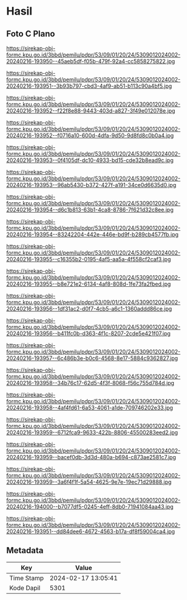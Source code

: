 # Hasil

## Foto C Plano

https://sirekap-obj-formc.kpu.go.id/3bbd/pemilu/pdpr/53/09/01/20/24/5309012024002-20240216-193950--45aeb5df-f05b-479f-92a4-cc5858275822.jpg

https://sirekap-obj-formc.kpu.go.id/3bbd/pemilu/pdpr/53/09/01/20/24/5309012024002-20240216-193951--3b93b797-cbd3-4af9-ab51-b113c90a4bf5.jpg

https://sirekap-obj-formc.kpu.go.id/3bbd/pemilu/pdpr/53/09/01/20/24/5309012024002-20240216-193952--f22f8e88-9443-403d-a827-3f49e012078e.jpg

https://sirekap-obj-formc.kpu.go.id/3bbd/pemilu/pdpr/53/09/01/20/24/5309012024002-20240216-193952--f0716a10-600d-4dfa-9d50-9d8fd8c0b0a4.jpg

https://sirekap-obj-formc.kpu.go.id/3bbd/pemilu/pdpr/53/09/01/20/24/5309012024002-20240216-193953--0f4105df-dc10-4933-bd15-cde32b8ead9c.jpg

https://sirekap-obj-formc.kpu.go.id/3bbd/pemilu/pdpr/53/09/01/20/24/5309012024002-20240216-193953--96ab5430-b372-427f-a191-34ce0d6635d0.jpg

https://sirekap-obj-formc.kpu.go.id/3bbd/pemilu/pdpr/53/09/01/20/24/5309012024002-20240216-193954--d6c1b813-63b1-4ca8-8786-7f621d32c8ee.jpg

https://sirekap-obj-formc.kpu.go.id/3bbd/pemilu/pdpr/53/09/01/20/24/5309012024002-20240216-193954--83242204-442e-446e-bd9f-b289cb4577fb.jpg

https://sirekap-obj-formc.kpu.go.id/3bbd/pemilu/pdpr/53/09/01/20/24/5309012024002-20240216-193955--c16355b2-0195-4af5-aa5a-4f558cf2caf3.jpg

https://sirekap-obj-formc.kpu.go.id/3bbd/pemilu/pdpr/53/09/01/20/24/5309012024002-20240216-193955--b8e721e2-6134-4af8-808d-1fe73fa2fbed.jpg

https://sirekap-obj-formc.kpu.go.id/3bbd/pemilu/pdpr/53/09/01/20/24/5309012024002-20240216-193956--1df31ac2-d0f7-4cb5-a6c1-1360addd86ce.jpg

https://sirekap-obj-formc.kpu.go.id/3bbd/pemilu/pdpr/53/09/01/20/24/5309012024002-20240216-193956--b411fc0b-d363-4f1c-8207-2cde5e421f07.jpg

https://sirekap-obj-formc.kpu.go.id/3bbd/pemilu/pdpr/53/09/01/20/24/5309012024002-20240216-193957--6c486b3e-b0c6-4568-8e17-5884c9362827.jpg

https://sirekap-obj-formc.kpu.go.id/3bbd/pemilu/pdpr/53/09/01/20/24/5309012024002-20240216-193958--34b76c17-62d5-4f3f-8068-f56c755d784d.jpg

https://sirekap-obj-formc.kpu.go.id/3bbd/pemilu/pdpr/53/09/01/20/24/5309012024002-20240216-193958--4af4fd61-6a53-4061-a1de-709746202e33.jpg

https://sirekap-obj-formc.kpu.go.id/3bbd/pemilu/pdpr/53/09/01/20/24/5309012024002-20240216-193959--6712fca9-9633-422b-8806-45500283eed2.jpg

https://sirekap-obj-formc.kpu.go.id/3bbd/pemilu/pdpr/53/09/01/20/24/5309012024002-20240216-193959--bacef0db-3d3d-480a-b694-c873ae2581c7.jpg

https://sirekap-obj-formc.kpu.go.id/3bbd/pemilu/pdpr/53/09/01/20/24/5309012024002-20240216-193959--3a6f4f1f-5a54-4625-9e7e-19ec71d29888.jpg

https://sirekap-obj-formc.kpu.go.id/3bbd/pemilu/pdpr/53/09/01/20/24/5309012024002-20240216-194000--b7077df5-0245-4eff-8db0-71941084aa43.jpg

https://sirekap-obj-formc.kpu.go.id/3bbd/pemilu/pdpr/53/09/01/20/24/5309012024002-20240216-193951--dd84dee6-4672-4563-b17a-df8f59004ca4.jpg


## Metadata

| Key        | Value               |
| ---------- | ------------------- |
| Time Stamp | 2024-02-17 13:05:41 |
| Kode Dapil | 5301                |



